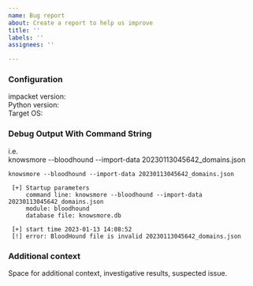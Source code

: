 ```yaml
---
name: Bug report
about: Create a report to help us improve
title: ''
labels: ''
assignees: ''

---
```


### Configuration  
impacket version:  
Python version:  
Target OS:  

### Debug Output With Command String  
i.e.  
knowsmore --bloodhound --import-data 20230113045642_domains.json 
```
knowsmore --bloodhound --import-data 20230113045642_domains.json 

 [+] Startup parameters
     command line: knowsmore --bloodhound --import-data 20230113045642_domains.json 
     module: bloodhound
     database file: knowsmore.db
  
 [+] start time 2023-01-13 14:08:52
 [!] error: BloodHound file is invalid 20230113045642_domains.json 

```

### Additional context  
Space for additional context, investigative results, suspected issue.
